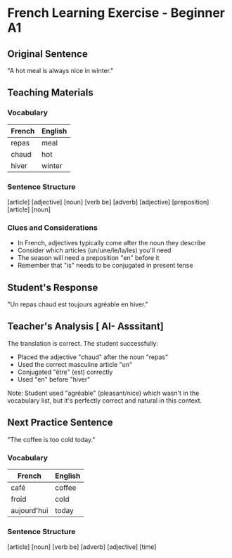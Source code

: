 # French Learning Exercise - Beginner A1

## Original Sentence
"A hot meal is always nice in winter."

## Teaching Materials

### Vocabulary
| French | English |
|--------|---------|
| repas | meal |
| chaud | hot |
| hiver | winter |

### Sentence Structure
[article] [adjective] [noun] [verb be] [adverb] [adjective] [preposition] [article] [noun]

### Clues and Considerations
- In French, adjectives typically come after the noun they describe
- Consider which articles (un/une/le/la/les) you'll need
- The season will need a preposition "en" before it
- Remember that "is" needs to be conjugated in present tense

## Student's Response
"Un repas chaud est toujours agréable en hiver."

## Teacher's Analysis [ AI- Asssitant]
The translation is correct. The student successfully:
- Placed the adjective "chaud" after the noun "repas"
- Used the correct masculine article "un"
- Conjugated "être" (est) correctly
- Used "en" before "hiver"

Note: Student used "agréable" (pleasant/nice) which wasn't in the vocabulary list, but it's perfectly correct and natural in this context.

## Next Practice Sentence
"The coffee is too cold today."

### Vocabulary
| French | English |
|--------|---------|
| café | coffee |
| froid | cold |
| aujourd'hui | today |

### Sentence Structure
[article] [noun] [verb be] [adverb] [adjective] [time]